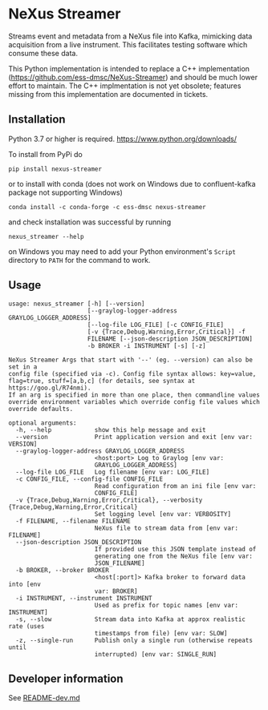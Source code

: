 # NeXus Streamer

Streams event and metadata from a NeXus file into Kafka, mimicking data acquisition from a live instrument. This facilitates testing software which consume these data.

This Python implementation is intended to replace a C++ implementation (https://github.com/ess-dmsc/NeXus-Streamer) and should be much lower effort to maintain. The C++ implmentation is not yet obsolete; features missing from this implementation are documented in tickets.

## Installation

Python 3.7 or higher is required. https://www.python.org/downloads/

To install from PyPi do
```commandline
pip install nexus-streamer
```

or to install with conda (does not work on Windows due to confluent-kafka package not supporting Windows)
```commandline
conda install -c conda-forge -c ess-dmsc nexus-streamer
```

and check installation was successful by running
```commandline
nexus_streamer --help
```
on Windows you may need to add your Python environment's `Script` directory to `PATH` for the command to work.

## Usage
```commandline
usage: nexus_streamer [-h] [--version]
                      [--graylog-logger-address GRAYLOG_LOGGER_ADDRESS]
                      [--log-file LOG_FILE] [-c CONFIG_FILE]
                      [-v {Trace,Debug,Warning,Error,Critical}] -f
                      FILENAME [--json-description JSON_DESCRIPTION]
                      -b BROKER -i INSTRUMENT [-s] [-z]

NeXus Streamer Args that start with '--' (eg. --version) can also be set in a
config file (specified via -c). Config file syntax allows: key=value,
flag=true, stuff=[a,b,c] (for details, see syntax at https://goo.gl/R74nmi).
If an arg is specified in more than one place, then commandline values
override environment variables which override config file values which
override defaults.

optional arguments:
  -h, --help            show this help message and exit
  --version             Print application version and exit [env var: VERSION]
  --graylog-logger-address GRAYLOG_LOGGER_ADDRESS
                        <host:port> Log to Graylog [env var:
                        GRAYLOG_LOGGER_ADDRESS]
  --log-file LOG_FILE   Log filename [env var: LOG_FILE]
  -c CONFIG_FILE, --config-file CONFIG_FILE
                        Read configuration from an ini file [env var:
                        CONFIG_FILE]
  -v {Trace,Debug,Warning,Error,Critical}, --verbosity {Trace,Debug,Warning,Error,Critical}
                        Set logging level [env var: VERBOSITY]
  -f FILENAME, --filename FILENAME
                        NeXus file to stream data from [env var: FILENAME]
  --json-description JSON_DESCRIPTION
                        If provided use this JSON template instead of
                        generating one from the NeXus file [env var:
                        JSON_FILENAME]
  -b BROKER, --broker BROKER
                        <host[:port]> Kafka broker to forward data into [env
                        var: BROKER]
  -i INSTRUMENT, --instrument INSTRUMENT
                        Used as prefix for topic names [env var: INSTRUMENT]
  -s, --slow            Stream data into Kafka at approx realistic rate (uses
                        timestamps from file) [env var: SLOW]
  -z, --single-run      Publish only a single run (otherwise repeats until
                        interrupted) [env var: SINGLE_RUN]

```

## Developer information

See [README-dev.md](README-dev.md)
